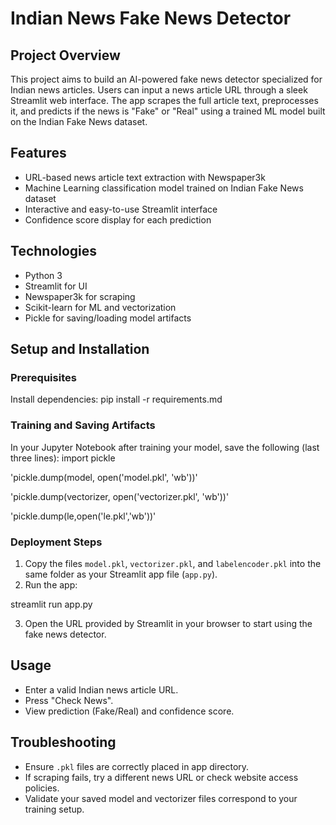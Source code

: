 # Indian News Fake News Detector

## Project Overview
This project aims to build an AI-powered fake news detector specialized for Indian news articles. Users can input a news article URL through a sleek Streamlit web interface. The app scrapes the full article text, preprocesses it, and predicts if the news is "Fake" or "Real" using a trained ML model built on the Indian Fake News dataset.

## Features
- URL-based news article text extraction with Newspaper3k
- Machine Learning classification model trained on Indian Fake News dataset
- Interactive and easy-to-use Streamlit interface
- Confidence score display for each prediction

## Technologies
- Python 3
- Streamlit for UI
- Newspaper3k for scraping
- Scikit-learn for ML and vectorization
- Pickle for saving/loading model artifacts

## Setup and Installation

### Prerequisites
Install dependencies:
pip install -r requirements.md

### Training and Saving Artifacts
In your Jupyter Notebook after training your model, save the following (last three lines):
import pickle

'pickle.dump(model, open('model.pkl', 'wb'))'

'pickle.dump(vectorizer, open('vectorizer.pkl', 'wb'))'

'pickle.dump(le,open('le.pkl','wb'))'

### Deployment Steps
1. Copy the files `model.pkl`, `vectorizer.pkl`, and `labelencoder.pkl` into the same folder as your Streamlit app file (`app.py`).
2. Run the app:
   
streamlit run app.py

3. Open the URL provided by Streamlit in your browser to start using the fake news detector.

## Usage
- Enter a valid Indian news article URL.
- Press "Check News".
- View prediction (Fake/Real) and confidence score.

## Troubleshooting
- Ensure `.pkl` files are correctly placed in app directory.
- If scraping fails, try a different news URL or check website access policies.
- Validate your saved model and vectorizer files correspond to your training setup.
